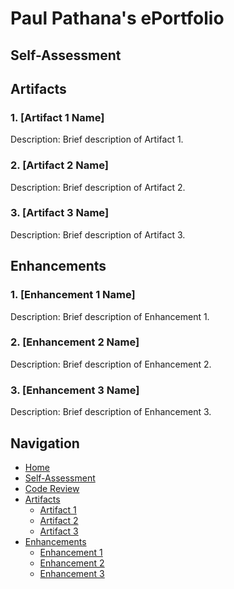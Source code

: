 
# Paul Pathana's ePortfolio



## Self-Assessment



## Artifacts

### 1. [Artifact 1 Name]
Description: Brief description of Artifact 1.

### 2. [Artifact 2 Name]
Description: Brief description of Artifact 2.

### 3. [Artifact 3 Name]
Description: Brief description of Artifact 3.

## Enhancements

### 1. [Enhancement 1 Name]
Description: Brief description of Enhancement 1.

### 2. [Enhancement 2 Name]
Description: Brief description of Enhancement 2.

### 3. [Enhancement 3 Name]
Description: Brief description of Enhancement 3.

## Navigation

- [Home](#)
- [Self-Assessment](#self-assessment)
- [Code Review](https://github.com/paulp89/ePortfolio/blob/main/Code%20Review.md)
- [Artifacts](#artifacts)
  - [Artifact 1](https://github.com/paulp89/ePortfolio/tree/main/Original%20Artifacts/HashTable)
  - [Artifact 2](#artifact-2-name)
  - [Artifact 3](#artifact-3-name)
- [Enhancements](#enhancements)
  - [Enhancement 1](#enhancement-1-name)
  - [Enhancement 2](#enhancement-2-name)
  - [Enhancement 3](#enhancement-3-name)
